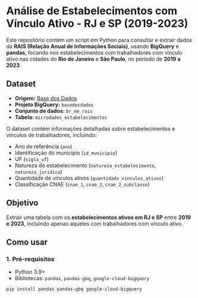# Análise de Estabelecimentos com Vínculo Ativo - RJ e SP (2019-2023)

Este repositório contém um script em Python para consultar e extrair dados da **RAIS (Relação Anual de Informações Sociais)**, usando **BigQuery** e **pandas**, focando nos estabelecimentos com trabalhadores com vínculo ativo nas cidades do **Rio de Janeiro** e **São Paulo**, no período de **2019 a 2023**.

## Dataset

- **Origem:** [Base dos Dados](https://basedosdados.org/dataset/br-rais)  
- **Projeto BigQuery:** `basedosdados`  
- **Conjunto de dados:** `br_me_rais`  
- **Tabela:** `microdados_estabelecimentos`  

O dataset contém informações detalhadas sobre estabelecimentos e vínculos de trabalhadores, incluindo:

- Ano de referência (`ano`)
- Identificação do município (`id_municipio`)
- UF (`sigla_uf`)
- Natureza do estabelecimento (`natureza_estabelecimento`, `natureza_juridica`)
- Quantidade de vínculos ativos (`quantidade_vinculos_ativos`)
- Classificação CNAE (`cnae_1`, `cnae_2`, `cnae_2_subclasse`)

## Objetivo

Extrair uma tabela com os **estabelecimentos ativos em RJ e SP** entre **2019 e 2023**, incluindo apenas aqueles com trabalhadores com vínculo ativo.

## Como usar

### 1. Pré-requisitos

- Python 3.9+  
- Bibliotecas: `pandas`, `pandas-gbq`, `google-cloud-bigquery`  
```bash
pip install pandas pandas-gbq google-cloud-bigquery
